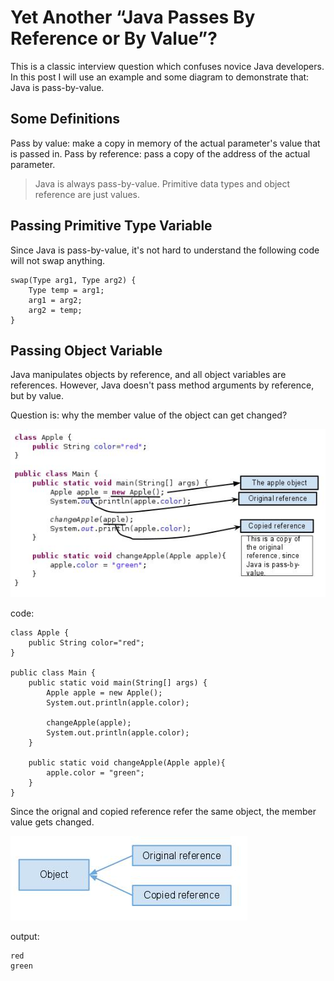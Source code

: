 # Yet Another “Java Passes By Reference or By Value”?

This is a classic interview question which confuses novice Java developers. In this post I will use an example and some diagram to demonstrate that: Java is pass-by-value.

## Some Definitions

Pass by value: make a copy in memory of the actual parameter's value that is passed in.
Pass by reference: pass a copy of the address of the actual parameter.

>Java is always pass-by-value. Primitive data types and object reference are just values.

## Passing Primitive Type Variable

Since Java is pass-by-value, it's not hard to understand the following code will not swap anything.
```
swap(Type arg1, Type arg2) {
    Type temp = arg1;
    arg1 = arg2;
    arg2 = temp;
}
```
## Passing Object Variable

Java manipulates objects by reference, and all object variables are references. However, Java doesn't pass method arguments by reference, but by value.

Question is: why the member value of the object can get changed?

![pass-by-value-1](images/java-pass-by-value1.jpg)

code:
```
class Apple {
	public String color="red";
}
 
public class Main {
	public static void main(String[] args) {
		Apple apple = new Apple();
		System.out.println(apple.color);
 
		changeApple(apple);
		System.out.println(apple.color);
	}
 
	public static void changeApple(Apple apple){
		apple.color = "green";
	}
}
```
Since the orignal and copied reference refer the same object, the member value gets changed.

![copy-reference1](images/copied-reference.jpg)

output:
```
red
green
```